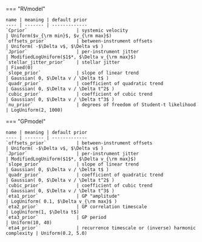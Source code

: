 === "RVmodel"

    name | meaning | default prior
    ---- | ------- | -------------
    `Cprior`                  | systemic velocity                                  | Uniform($v_{\rm min}$, $v_{\rm max}$)
    `offsets_prior`           | between-instrument offsets                         | Uniform( -$\Delta v$, $\Delta v$ )
    `Jprior`                  | per-instrument jitter                              | ModifiedLogUniform($1$*, $\Delta v_{\rm max}$)
    `stellar_jitter_prior`    | stellar jitter                                     | Fixed(0)
    `slope_prior`             | slope of linear trend                              | Gaussian( 0, $\Delta v / \Delta t$ )
    `quadr_prior`             | coefficient of quadratic trend                     | Gaussian( 0, $\Delta v / \Delta t^2$ )
    `cubic_prior`             | coefficient of cubic trend                         | Gaussian( 0, $\Delta v / \Delta t^3$ )
    `nu_prior`                | degrees of freedom of Student-t likelihood         | LogUniform(2, 1000)


=== "GPmodel"

    name | meaning | default prior
    ---- | ------- | -------------
    `offsets_prior`           | between-instrument offsets                         | Uniform( -$\Delta v$, $\Delta v$ )
    `Jprior`                  | per-instrument jitter                              | ModifiedLogUniform($1$*, $\Delta v_{\rm max}$)
    `slope_prior`             | slope of linear trend                              | Gaussian( 0, $\Delta v / \Delta t$ )
    `quadr_prior`             | coefficient of quadratic trend                     | Gaussian( 0, $\Delta v / \Delta t^2$ )
    `cubic_prior`             | coefficient of cubic trend                         | Gaussian( 0, $\Delta v / \Delta t^3$ )
    `eta1_prior`              | GP "amplitude"                                     | LogUniform( 0.1, $\Delta v_{\rm max}$ )
    `eta2_prior`              | GP correlation timescale                           | LogUniform(1, $\Delta t$)
    `eta3_prior`              | GP period                                          | Uniform(10, 40)
    `eta4_prior`              | recurrence timescale or (inverse) harmonic complexity | Uniform(0.2, 5.0)


